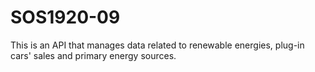 # SOS1920-09
This is an API that manages data related to renewable energies, plug-in cars' sales and primary energy sources.